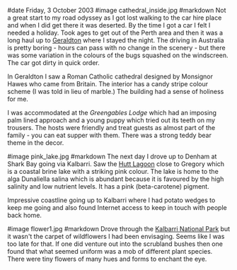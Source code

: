 #date Friday, 3 October 2003
#image cathedral_inside.jpg
#markdown
Not a great start to my road odyssey as I got lost walking to the car hire place and when I did get there it was deserted. By the time I got a car I felt I needed a holiday. Took ages to get out of the Perth area and then it was a long haul up to
[Geraldton](https://www.cgg.wa.gov.au/) where I stayed the night. The driving in Australia is pretty boring - hours can pass with no change in the scenery - but there was some variation in the colours of the bugs squashed on the windscreen. The car got dirty in quick order.

In Geraldton I saw a Roman Catholic cathedral designed by Monsignor Hawes who came from Britain. The interior has a candy stripe colour scheme (I was told in lieu of marble.) The building had a sense of holiness for me.

I was accommodated at the *Greengables Lodge* which had an imposing palm lined approach and a young puppy which tried out its teeth on my trousers. The hosts were friendly and treat guests as almost part of the family - you can eat supper with them. There was a strong teddy bear theme in the decor.

#image pink_lake.jpg
#markdown
The next day I drove up to Denham at Shark Bay going via Kalbarri. Saw the
[Hutt Lagoon](https://www.westernaustralia.com/en/Attraction/Hutt_Lagoon/59cb40e112f8967834c0e22f#/) close to Gregory which is a coastal brine lake with a striking pink colour. The lake is home to the alga Dunaliella salina which is abundant because it is favoured by the high salinity and low nutrient levels. It has a pink (beta-carotene) pigment.

Impressive coastline going up to Kalbarri where I had potato wedges to keep me going and also found Internet access to keep in touch with people back home.

#image flower1.jpg
#markdown
Drove through the [Kalbarri National Park](https://parks.dpaw.wa.gov.au/park/kalbarri) but it wasn't the carpet of wildflowers I had been envisaging. Seems like I was too late for that. If one did venture out into the scrubland bushes then one found that what seemed uniform was a mob of different plant species. There were tiny flowers of many hues and forms to enchant the eye.
